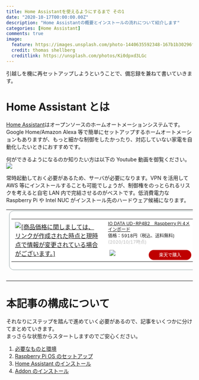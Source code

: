 ```yaml
---
title: Home Assistantを使えるようにするまで その1
date: "2020-10-17T00:00:00.00Z"
description: "Home Assistantの概要とインストールの流れについて紹介します"
categories: [Home Assistant]
comments: true
image:
  feature: https://images.unsplash.com/photo-1440635592348-167b1b30296f?crop=entropy&dpr=2&fit=crop&fm=jpg&h=475&ixjsv=2.1.0&ixlib=rb-0.3.5&q=50&w=1250
  credit: thomas shellberg
  creditlink: https://unsplash.com/photos/Ki0dpxd3LGc
---
```


引越しを機に再セットアップしようということで、備忘録を兼ねて書いていきます。

# Home Assistant とは

[Home Assistant](https://www.home-assistant.io/)はオープンソースのホームオートメーションシステムです。Google Home/Amazon Alexa 等で簡単にセットアップするホームオートメーションもありますが、もっと細かな制御をしたかったり、対応していない家電を自動化したいときにおすすめです。

何ができるようになるのか知りたい方は以下の Youtube 動画を御覧ください。
[![](https://img.youtube.com/vi/v1c393EJ5ww/0.jpg)](https://www.youtube.com/watch?v=v1c393EJ5ww)

常時起動しておく必要があるため、サーバが必要になります。VPN を活用して AWS 等にインストールすることも可能でしょうが、制御権をのっとられるリスクを考えると自宅 LAN 内で完結させるのがベストです。低消費電力な Raspberry Pi や Intel NUC がインストール先のハードウェア候補になります。

<table border="0" cellpadding="0" cellspacing="0"><tr><td><div style="border:1px solid #95a5a6;border-radius:.75rem;background-color:#FFFFFF;width:504px;margin:0px;padding:5px;text-align:center;overflow:hidden;"><table><tr><td style="width:240px"><a href="https://hb.afl.rakuten.co.jp/ichiba/1d5b4f40.06b0df07.1d5b4f41.25b1e264/?pc=https%3A%2F%2Fitem.rakuten.co.jp%2Fioplaza%2F1000-01698591-00000001%2F&link_type=picttext&ut=eyJwYWdlIjoiaXRlbSIsInR5cGUiOiJwaWN0dGV4dCIsInNpemUiOiIyNDB4MjQwIiwibmFtIjoxLCJuYW1wIjoicmlnaHQiLCJjb20iOjEsImNvbXAiOiJkb3duIiwicHJpY2UiOjEsImJvciI6MSwiY29sIjoxLCJiYnRuIjoxLCJwcm9kIjowLCJhbXAiOmZhbHNlfQ%3D%3D" target="_blank" rel="nofollow sponsored noopener" style="word-wrap:break-word;"  ><img src="https://hbb.afl.rakuten.co.jp/hgb/1d5b4f40.06b0df07.1d5b4f41.25b1e264/?me_id=1230072&item_id=10323606&pc=https%3A%2F%2Fthumbnail.image.rakuten.co.jp%2F%400_mall%2Fioplaza%2Fcabinet%2Fopen17%2F4957180145969.jpg%3F_ex%3D240x240&s=240x240&t=picttext" border="0" style="margin:2px" alt="[商品価格に関しましては、リンクが作成された時点と現時点で情報が変更されている場合がございます。]" title="[商品価格に関しましては、リンクが作成された時点と現時点で情報が変更されている場合がございます。]"></a></td><td style="vertical-align:top;width:248px;"><p style="font-size:12px;line-height:1.4em;text-align:left;margin:0px;padding:2px 6px;word-wrap:break-word"><a href="https://hb.afl.rakuten.co.jp/ichiba/1d5b4f40.06b0df07.1d5b4f41.25b1e264/?pc=https%3A%2F%2Fitem.rakuten.co.jp%2Fioplaza%2F1000-01698591-00000001%2F&link_type=picttext&ut=eyJwYWdlIjoiaXRlbSIsInR5cGUiOiJwaWN0dGV4dCIsInNpemUiOiIyNDB4MjQwIiwibmFtIjoxLCJuYW1wIjoicmlnaHQiLCJjb20iOjEsImNvbXAiOiJkb3duIiwicHJpY2UiOjEsImJvciI6MSwiY29sIjoxLCJiYnRuIjoxLCJwcm9kIjowLCJhbXAiOmZhbHNlfQ%3D%3D" target="_blank" rel="nofollow sponsored noopener" style="word-wrap:break-word;"  >IO DATA UD-RP4B2　Raspberry Pi 4メインボード</a><br><span >価格：5918円（税込、送料無料)</span> <span style="color:#BBB">(2020/10/17時点)</span></p><div style="margin:10px;"><a href="https://hb.afl.rakuten.co.jp/ichiba/1d5b4f40.06b0df07.1d5b4f41.25b1e264/?pc=https%3A%2F%2Fitem.rakuten.co.jp%2Fioplaza%2F1000-01698591-00000001%2F&link_type=picttext&ut=eyJwYWdlIjoiaXRlbSIsInR5cGUiOiJwaWN0dGV4dCIsInNpemUiOiIyNDB4MjQwIiwibmFtIjoxLCJuYW1wIjoicmlnaHQiLCJjb20iOjEsImNvbXAiOiJkb3duIiwicHJpY2UiOjEsImJvciI6MSwiY29sIjoxLCJiYnRuIjoxLCJwcm9kIjowLCJhbXAiOmZhbHNlfQ%3D%3D" target="_blank" rel="nofollow sponsored noopener" style="word-wrap:break-word;"  ><img src="https://static.affiliate.rakuten.co.jp/makelink/rl.svg" style="float:left;max-height:27px;width:auto;margin-top:0"></a><a href="https://hb.afl.rakuten.co.jp/ichiba/1d5b4f40.06b0df07.1d5b4f41.25b1e264/?pc=https%3A%2F%2Fitem.rakuten.co.jp%2Fioplaza%2F1000-01698591-00000001%2F%3Fscid%3Daf_pc_bbtn&link_type=picttext&ut=eyJwYWdlIjoiaXRlbSIsInR5cGUiOiJwaWN0dGV4dCIsInNpemUiOiIyNDB4MjQwIiwibmFtIjoxLCJuYW1wIjoicmlnaHQiLCJjb20iOjEsImNvbXAiOiJkb3duIiwicHJpY2UiOjEsImJvciI6MSwiY29sIjoxLCJiYnRuIjoxLCJwcm9kIjowLCJhbXAiOmZhbHNlfQ==" target="_blank" rel="nofollow sponsored noopener" style="word-wrap:break-word;"  ><div style="float:right;width:41%;height:27px;background-color:#bf0000;color:#fff!important;font-size:12px;font-weight:500;line-height:27px;margin-left:1px;padding: 0 12px;border-radius:16px;cursor:pointer;text-align:center;">楽天で購入</div></a></div></td></tr></table></div><br><p style="color:#000000;font-size:12px;line-height:1.4em;margin:5px;word-wrap:break-word"></p></td></tr></table>

# 本記事の構成について

それなりにステップを踏んで進めていく必要があるので、記事をいくつかに分けてまとめていきます。  
まっさらな状態からスタートしますのでご安心ください。

1. [必要なものと環境](/homeassistant_1)
2. [Raspberry Pi OS のセットアップ](/homeassistant_2)
3. [Home Assistant のインストール](/homeassistant_3)
4. [Addon のインストール](/homeassistant_4)
